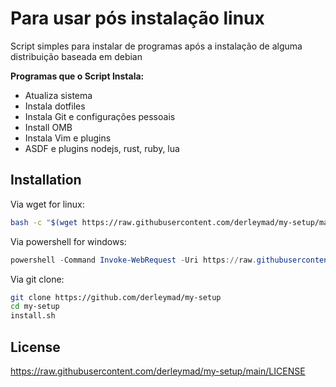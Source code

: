 # Para usar pós instalação linux

Script simples para instalar de programas após a instalação de alguma distribuição baseada em debian 

__Programas que o Script Instala:__
- Atualiza sistema
- Instala dotfiles
- Instala Git e configurações pessoais
- Install OMB
- Instala Vim e plugins  
- ASDF e plugins nodejs, rust, ruby, lua

## Installation

Via wget for linux:
```bash
bash -c "$(wget https://raw.githubusercontent.com/derleymad/my-setup/main/install.sh -O -)"
```

Via powershell for windows:
```powershell
powershell -Command Invoke-WebRequest -Uri https://raw.githubusercontent.com/derleymad/my-setup/main/install-win.bat -OutFile install-win.bat; & ".\install-win.bat"
```


Via git clone:
```bash
git clone https://github.com/derleymad/my-setup
cd my-setup
install.sh
```


## License
https://raw.githubusercontent.com/derleymad/my-setup/main/LICENSE
